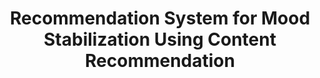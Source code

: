 ---
layout: page
title: Recommendation System for Mood Stabilization Using Content Recommendation
publisher:  Undergraduate Thesis
year: 2023
authors: Kazi Md. Al-Wakil, Rifai Rahman, Nafisa Nawal, Sababa Rahman Meem, Sajid Rashid
supervisors: Dr. Md. Golam Rabiul Alam, Rafeed Rahman
description: In an era of rapid technological advancement, the significance of mental health is often overshadowed. Daily content consumption visibly affects emotional well-being—for example, melancholic songs can induce sadness, while inspirational movies uplift spirits. Building on this idea, we propose a system to recommend “Feel Good” YouTube videos to stabilize individuals’ moods. Using the SEED Dataset comprising EEG signals and eye movement data, we applied Convolutional Neural Networks (CNN) and Long Short-Term Memory (LSTM) models after extracting and fusing four features. Our comparative analysis revealed CNN as the optimal approach, achieving 93.01% accuracy. For content recommendation, we employed text classification to identify video emotions and Pearson Correlation to match viewer ratings with content. Additionally, the Analytic Hierarchy Process (AHP) was integrated to develop an efficient algorithm for gradual mood stabilization.This innovative system merges two goals detecting emotional states via EEG analysis and enhancing well-being through personalized recommendations, offering a tool to understand and improve emotional health.
img: assets/img/undergrad_thesis.gif
redirect: 
importance: 2
category: Academic
github:
scholar: 
other: 
show: true
---